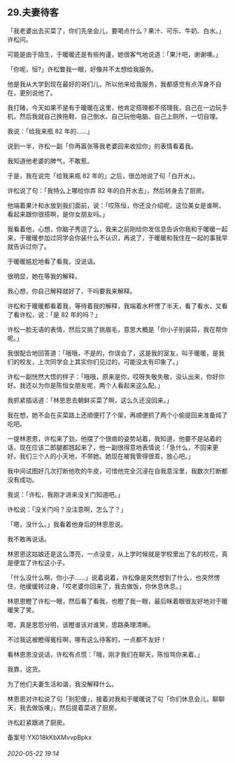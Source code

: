 ## 29.夫妻待客
「我老婆出去买菜了，你们先坐会儿，要喝点什么？果汁、可乐、牛奶、白水。」许松问。


可能是由于陌生，于暖暖还是有些拘谨，她很客气地说道：「果汁吧，谢谢噢。」


「你呢，恒?」许松瞥我一眼，好像并不太想给我服务。


他是我从大学到现在最好的哥们儿，所以他来给我服务，我都感觉有点浑身不自在，更别说他了。


我打赌，今天如果不是有于暖暖在这里，他肯定搭理都不搭理我，自己在一边玩手机，然后我就自己换拖鞋、自己倒水、自己玩他电脑、自己上厕所，一切自理。


我说：「给我来瓶 82 年的……」


说到一半，许松一副「你再嚣张等我老婆回来收拾你」的表情看着我。


我知道他老婆的脾气，不敢惹。


于是，我在说完「给我来瓶 82 年的」之后，很怂地说了句「白开水」。


许松说了句：「我特么上哪给你弄 82 年的白开水去」，然后转身去了厨房。


他端着果汁和水放到我们面前，说：「哎陈恒，你还没介绍呢，这位美女是谁啊，看起来跟你很搭啊，是你女朋友吗。」


我看着他，心想，你脑子秀逗了么，我来之前刚给你发信息告诉你我和于暖暖一起来，于暖暖参加过同学会你装什么不认识，再说了，于暖暖和我住在一起的事我早就告诉过你了。


于暖暖尴尬地看了看我，没说话。


很明显，她在等我的解释。


我心想，你自己解释就好了，干吗要我来解释。


许松和于暖暖都看着我，等待着我的解释，我端着水杯愣了半天，看了看水，又看了看许松，说：「是 82 年的吗？」


许松一脸无语的表情，然后又挑了挑眉毛，意思大概是「你小子别装蒜，我在帮你呢。」


我很配合地回答道：「哦哦，不是的，你误会了，这是我的室友，叫于暖暖，是我们的校友，上次同学会上其实你们见过的，可能没太有印象了。」


许松一副恍然大悟的样子：「哦哦，原来是你，哎呀失敬失敬，没认出来，你好你好。我还以为你是陈恒女朋友呢，两个人看起来这么配。」


我抓紧插话道：「林恩恩去朝鲜买菜了啊，这么久还没回来。」


我在想，她不会在买菜路上还顺便打了个架，再顺便抓了两个小偷提回来准备炖了吃吧。


一提林恩恩，许松来了劲，他摆了个很痞的姿势站着，我知道，他要不是站着的话，现在应该二郎腿都翘起来了，他一副很得意地表情说：「急什么，不回来更好。我们三个人的小天地，不带她。她现在被我管得很乖，放心吧。」


我中间试图好几次打断他吹的牛皮，可惜他完全沉浸在自我意淫里，我数次打断都没有成功。


我说：「许松，我刚才进来没关门知道吧。」


许松说：「没关门吗？没注意啊，怎么了？」


「嗯，没什么。」我看着他身后的林恩恩说。


我不敢再说话。


林恩恩这姑娘还是这么漂亮，一点没变，从上学时候就是学校里出了名的校花，真是便宜了许松这小子。


「什么没什么啊，你小子……」说着说着，许松像是突然想到了什么，也突然愣住，他缓缓转过身，「哎老婆你回来了，我去做饭，你休息休息。」


林恩恩瞪了许松一眼，然后看了看我，也瞪了我一眼，最后眯着眼很友好地对于暖暖笑了笑。


嗯，真是恩怨分明，该瞪谁该对谁笑，思路条理清晰。


不过我这被瞪得冤枉啊，哪有这么待客的，一点都不友好！


看林恩恩没说话，许松有点慌：「哦，刚才我们在聊天，陈恒骂你来着。」


我靠，这货。


为了他们夫妻生活和谐，我没解释什么。


林恩恩对许松说了句「别犯傻」，接着对我和于暖暖说了句「你们休息会儿，聊聊天，我去做饭噢」，然后提着菜进了厨房。


许松赶紧跟进了厨房。


备案号:YX018kKbXMvvpBpkx


###### 2020-05-22 19:14
